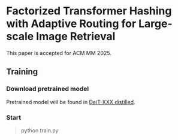 # Factorized Transformer Hashing with Adaptive Routing for Large-scale Image Retrieval
This paper is accepted for ACM MM 2025.

## Training

### Download pretrained model
Pretrained model will be found in [DeiT-XXX distilled](https://github.com/facebookresearch/deit/blob/main/README_deit.md).

### Start
> python train.py
